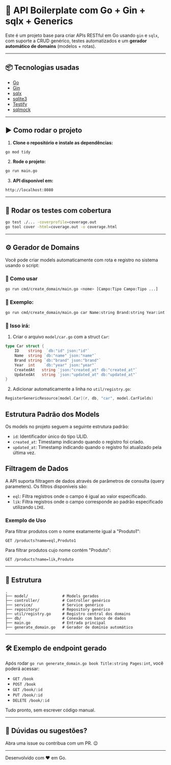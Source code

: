 # 🚀 API Boilerplate com Go + Gin + sqlx + Generics

Este é um projeto base para criar APIs RESTful em Go usando `gin` e `sqlx`, com suporte a CRUD genérico, testes automatizados e um **gerador automático de domains** (modelos + rotas).

---

## 📦 Tecnologias usadas

- [Go](https://golang.org/)
- [Gin](https://github.com/gin-gonic/gin)
- [sqlx](https://github.com/jmoiron/sqlx)
- [sqlite3](https://github.com/mattn/go-sqlite3)
- [Testify](https://github.com/stretchr/testify)
- [sqlmock](https://github.com/DATA-DOG/go-sqlmock)

---

## ▶️ Como rodar o projeto

1. **Clone o repositório e instale as dependências:**

```bash
go mod tidy
```

2. **Rode o projeto:**

```bash
go run main.go
```

3. **API disponível em:**

```
http://localhost:8080
```

---

## 🧪 Rodar os testes com cobertura

```bash
go test ./... -coverprofile=coverage.out
go tool cover -html=coverage.out -o coverage.html
```

---

## ⚙️ Gerador de Domains

Você pode criar models automaticamente com rota e registro no sistema usando o script:

### 🔧 Como usar

```bash
go run cmd/create_domain/main.go <nome> [Campo:Tipo Campo:Tipo ...]
```

### 🔁 Exemplo:

```bash
go run cmd/create_domain/main.go car Name:string Brand:string Year:int
```

### 🧬 Isso irá:

1. Criar o arquivo `model/car.go` com a struct `Car`:

```go
type Car struct {
    ID    string  `db:"id" json:"id"`
    Name  string `db:"name" json:"name"`
    Brand string `db:"brand" json:"brand"`
    Year  int    `db:"year" json:"year"`
    CreatedAt   string `json:"created_at" db:"created_at"`
	UpdatedAt   string `json:"updated_at" db:"updated_at"`
}
```

2. Adicionar automaticamente a linha no `util/registry.go`:

```go
RegisterGenericResource[model.Car](r, db, "car", model.CarFields)
```

## Estrutura Padrão dos Models

Os models no projeto seguem a seguinte estrutura padrão:

- `id`: Identificador único do tipo ULID.
- `created_at`: Timestamp indicando quando o registro foi criado.
- `updated_at`: Timestamp indicando quando o registro foi atualizado pela última vez.

## Filtragem de Dados

A API suporta filtragem de dados através de parâmetros de consulta (query parameters). Os filtros disponíveis são:

- `eql`: Filtra registros onde o campo é igual ao valor especificado.
- `lik`: Filtra registros onde o campo corresponde ao padrão especificado utilizando `LIKE`.

### Exemplo de Uso

Para filtrar produtos com o nome exatamente igual a "Produto1":

```
GET /products?name=eql,Produto1
```

Para filtrar produtos cujo nome contém "Produto":

```
GET /products?name=lik,Produto
```

---

## 📁 Estrutura

```
.
├── model/               # Models gerados
├── controller/          # Controller genérico
├── service/             # Service genérico
├── repository/          # Repository genérico
├── util/registry.go     # Registro central dos domains
├── db/                  # Conexão com banco de dados
├── main.go              # Entrada principal
├── generate_domain.go   # Gerador de domínio automático
```

---

## 🛠 Exemplo de endpoint gerado

Após rodar `go run generate_domain.go book Title:string Pages:int`, você poderá acessar:

- `GET /book`
- `POST /book`
- `GET /book/:id`
- `PUT /book/:id`
- `DELETE /book/:id`

Tudo pronto, sem escrever código manual.

---

## 🧠 Dúvidas ou sugestões?

Abra uma issue ou contribua com um PR. 😉

---

Desenvolvido com ❤️ em Go.
